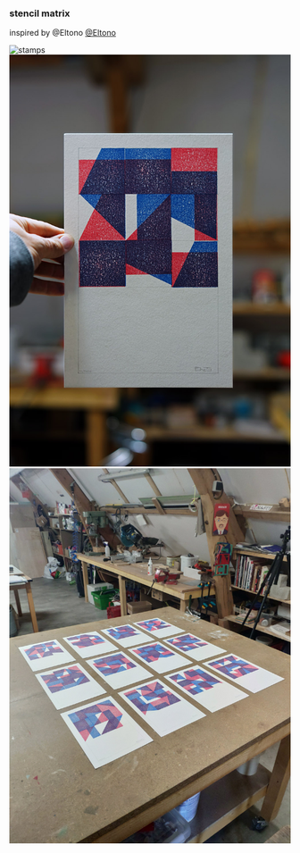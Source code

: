### stencil matrix

inspired by @Eltono
[@Eltono](https://twitter.com/Eltono/status/1392133409770770433)

![stamps](img/E1HZm7_WQAMGNuE.jpg)
![stamps](img/E1HXIDRWQAkrOk8.jpg)
![stamps](img/E1HZm8KXMAIgwEW.jpg)